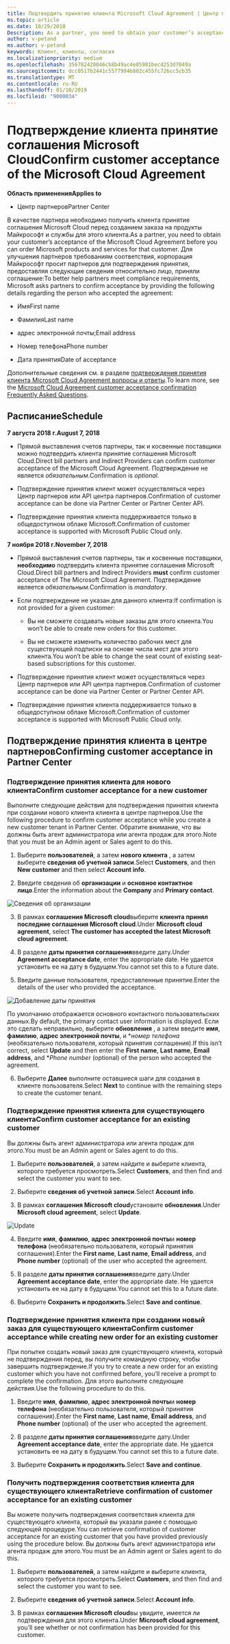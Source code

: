 ```yaml
---
title: Подтвердить принятие клиента Microsoft Cloud Agreement | Центр партнеров
ms.topic: article
ms.date: 10/29/2018
Description: As a partner, you need to obtain your customer’s acceptance of the Microsoft Cloud Agreement before you can order Microsoft products and services for that customer. To better help partners meet compliance requirements, Microsoft asks partners to confirm acceptance by providing certain details regarding the person who accepted the agreement.
author: v-petand
ms.author: v-petand
keywords: Клиент, клиенты, согласия
ms.localizationpriority: medium
ms.openlocfilehash: 356782420046cb8b49ac4e05981becd253d7049a
ms.sourcegitcommit: dcc0517b2441c5577994b802c455fc726cc5cb35
ms.translationtype: MT
ms.contentlocale: ru-RU
ms.lasthandoff: 01/10/2019
ms.locfileid: "9000034"
---
```

# <a name="confirm-customer-acceptance-of-the-microsoft-cloud-agreement"></a><span data-ttu-id="fe7ac-103">Подтверждение клиента принятие соглашения Microsoft Cloud</span><span class="sxs-lookup"><span data-stu-id="fe7ac-103">Confirm customer acceptance of the Microsoft Cloud Agreement</span></span>

**<span data-ttu-id="fe7ac-104">Область применения</span><span class="sxs-lookup"><span data-stu-id="fe7ac-104">Applies to</span></span>**
-  <span data-ttu-id="fe7ac-105">Центр партнеров</span><span class="sxs-lookup"><span data-stu-id="fe7ac-105">Partner Center</span></span>

<span data-ttu-id="fe7ac-106">В качестве партнера необходимо получить клиента принятие соглашения Microsoft Cloud перед созданием заказа на продукты Майкрософт и службы для этого клиента.</span><span class="sxs-lookup"><span data-stu-id="fe7ac-106">As a partner, you need to obtain your customer’s acceptance of the Microsoft Cloud Agreement before you can order Microsoft products and services for that customer.</span></span> <span data-ttu-id="fe7ac-107">Для улучшения партнеров требованиям соответствия, корпорация Майкрософт просит партнеров для подтверждения принятия, предоставляя следующие сведения относительно лицо, приняли соглашение:</span><span class="sxs-lookup"><span data-stu-id="fe7ac-107">To better help partners meet compliance requirements, Microsoft asks partners to confirm acceptance by providing the following details regarding the person who accepted the agreement:</span></span> 

-   <span data-ttu-id="fe7ac-108">Имя</span><span class="sxs-lookup"><span data-stu-id="fe7ac-108">First name</span></span>

-   <span data-ttu-id="fe7ac-109">Фамилия</span><span class="sxs-lookup"><span data-stu-id="fe7ac-109">Last name</span></span>

-   <span data-ttu-id="fe7ac-110">адрес электронной почты;</span><span class="sxs-lookup"><span data-stu-id="fe7ac-110">Email address</span></span>

-   <span data-ttu-id="fe7ac-111">Номер телефона</span><span class="sxs-lookup"><span data-stu-id="fe7ac-111">Phone number</span></span>

-   <span data-ttu-id="fe7ac-112">Дата принятия</span><span class="sxs-lookup"><span data-stu-id="fe7ac-112">Date of acceptance</span></span>

<span data-ttu-id="fe7ac-113">Дополнительные сведения см. в разделе [подтверждения принятия клиента Microsoft Cloud Agreement вопросы и ответы](https://docs.microsoft.com/en-us/partner-center/confirm-consent-faq).</span><span class="sxs-lookup"><span data-stu-id="fe7ac-113">To learn more, see the [Microsoft Cloud Agreement customer acceptance confirmation Frequently Asked Questions](https://docs.microsoft.com/en-us/partner-center/confirm-consent-faq).</span></span>

## <a name="schedule"></a><span data-ttu-id="fe7ac-114">Расписание</span><span class="sxs-lookup"><span data-stu-id="fe7ac-114">Schedule</span></span>

**<span data-ttu-id="fe7ac-115">7 августа 2018 г.</span><span class="sxs-lookup"><span data-stu-id="fe7ac-115">August 7, 2018</span></span>**

-   <span data-ttu-id="fe7ac-116">Прямой выставления счетов партнеры, так и косвенные поставщики можно подтвердить клиента принятие соглашения Microsoft Cloud.</span><span class="sxs-lookup"><span data-stu-id="fe7ac-116">Direct bill partners and Indirect Providers can confirm customer acceptance of the Microsoft Cloud Agreement.</span></span> <span data-ttu-id="fe7ac-117">Подтверждение не является *обязательным*.</span><span class="sxs-lookup"><span data-stu-id="fe7ac-117">Confirmation is *optional*.</span></span>

-   <span data-ttu-id="fe7ac-118">Подтверждение принятия клиент может осуществляться через Центр партнеров или API центра партнеров.</span><span class="sxs-lookup"><span data-stu-id="fe7ac-118">Confirmation of customer acceptance can be done via Partner Center or Partner Center API.</span></span>

-   <span data-ttu-id="fe7ac-119">Подтверждение принятия клиента поддерживается только в общедоступном облаке Microsoft.</span><span class="sxs-lookup"><span data-stu-id="fe7ac-119">Confirmation of customer acceptance is supported with Microsoft Public Cloud only.</span></span>


**<span data-ttu-id="fe7ac-120">7 ноября 2018 г.</span><span class="sxs-lookup"><span data-stu-id="fe7ac-120">November 7, 2018</span></span>**

-   <span data-ttu-id="fe7ac-121">Прямой выставления счетов партнеры, так и косвенные поставщики, **необходимо** подтвердить клиента принятие соглашения Microsoft Cloud.</span><span class="sxs-lookup"><span data-stu-id="fe7ac-121">Direct bill partners and Indirect Providers **must** confirm customer acceptance of The Microsoft Cloud Agreement.</span></span> <span data-ttu-id="fe7ac-122">Подтверждение является *обязательным*.</span><span class="sxs-lookup"><span data-stu-id="fe7ac-122">Confirmation is *mandatory*.</span></span>

-   <span data-ttu-id="fe7ac-123">Если подтверждение не указан для данного клиента:</span><span class="sxs-lookup"><span data-stu-id="fe7ac-123">If confirmation is not provided for a given customer:</span></span>

    -   <span data-ttu-id="fe7ac-124">Вы не сможете создавать новые заказы для этого клиента.</span><span class="sxs-lookup"><span data-stu-id="fe7ac-124">You won’t be able to create new orders for this customer.</span></span>

    -   <span data-ttu-id="fe7ac-125">Вы не сможете изменить количество рабочих мест для существующей подписки на основе числа мест для этого клиента.</span><span class="sxs-lookup"><span data-stu-id="fe7ac-125">You won’t be able to change the seat count of existing seat-based subscriptions for this customer.</span></span>

-   <span data-ttu-id="fe7ac-126">Подтверждение принятия клиент может осуществляться через Центр партнеров или API центра партнеров.</span><span class="sxs-lookup"><span data-stu-id="fe7ac-126">Confirmation of customer acceptance can be done via Partner Center or Partner Center API.</span></span>

-   <span data-ttu-id="fe7ac-127">Подтверждение принятия клиента поддерживается только в общедоступном облаке Microsoft.</span><span class="sxs-lookup"><span data-stu-id="fe7ac-127">Confirmation of customer acceptance is supported with Microsoft Public Cloud only.</span></span>


## <a name="confirming-customer-acceptance-in-partner-center"></a><span data-ttu-id="fe7ac-128">Подтверждение принятия клиента в центре партнеров</span><span class="sxs-lookup"><span data-stu-id="fe7ac-128">Confirming customer acceptance in Partner Center</span></span>

### <a name="confirm-customer-acceptance-for-a-new-customer"></a><span data-ttu-id="fe7ac-129">Подтверждение принятия клиента для нового клиента</span><span class="sxs-lookup"><span data-stu-id="fe7ac-129">Confirm customer acceptance for a new customer</span></span>

<span data-ttu-id="fe7ac-130">Выполните следующие действия для подтверждения принятия клиента при создании нового клиента клиента в центре партнеров.</span><span class="sxs-lookup"><span data-stu-id="fe7ac-130">Use the following procedure to confirm customer acceptance while you create a new customer tenant in Partner Center.</span></span> <span data-ttu-id="fe7ac-131">Обратите внимание, что вы должны быть агент администратора или агента продаж для этого.</span><span class="sxs-lookup"><span data-stu-id="fe7ac-131">Note that you must be an Admin agent or Sales agent to do this.</span></span> 
1.  <span data-ttu-id="fe7ac-132">Выберите **пользователей**, а затем **нового клиента** , а затем выберите **сведения об учетной записи**.</span><span class="sxs-lookup"><span data-stu-id="fe7ac-132">Select **Customers**, and then **New customer** and then select **Account info**.</span></span>

2.  <span data-ttu-id="fe7ac-133">Введите сведения об **организации** и **основное контактное лицо**.</span><span class="sxs-lookup"><span data-stu-id="fe7ac-133">Enter the information about the **Company** and **Primary contact**.</span></span>

![Сведения об организации](images/mca/mca1.png)

3.  <span data-ttu-id="fe7ac-135">В рамках **соглашения Microsoft cloud**выберите **клиента принял последние соглашения Microsoft cloud**.</span><span class="sxs-lookup"><span data-stu-id="fe7ac-135">Under **Microsoft cloud agreement**, select **The customer has accepted the latest Microsoft cloud agreement**.</span></span> 

4.  <span data-ttu-id="fe7ac-136">В разделе **даты принятия соглашения**введите дату.</span><span class="sxs-lookup"><span data-stu-id="fe7ac-136">Under **Agreement acceptance date**, enter the appropriate date.</span></span> <span data-ttu-id="fe7ac-137">Не удается установить ее на дату в будущем.</span><span class="sxs-lookup"><span data-stu-id="fe7ac-137">You cannot set this to a future date.</span></span>

5.  <span data-ttu-id="fe7ac-138">Введите данные пользователя, предоставленные принятие.</span><span class="sxs-lookup"><span data-stu-id="fe7ac-138">Enter the details of the user who provided the acceptance.</span></span> 

![Добавление даты принятия](images/mca/MCA3.png)

<span data-ttu-id="fe7ac-140">По умолчанию отображается основного контактного пользовательских данных.</span><span class="sxs-lookup"><span data-stu-id="fe7ac-140">By default, the primary contact user information is displayed.</span></span> <span data-ttu-id="fe7ac-141">Если это сделать неправильно, выберите **обновления** , а затем введите **имя**, **фамилию**, **адрес электронной почты**, и \**номер телефона* (необязательно пользователя, который принятия соглашения).</span><span class="sxs-lookup"><span data-stu-id="fe7ac-141">If this isn’t correct, select **Update** and then enter the **First name**, **Last name**, **Email address**, and \**Phone number* (optional) of the person who accepted the agreement.</span></span>


6.  <span data-ttu-id="fe7ac-142">Выберите **Далее** выполните оставшиеся шаги для создания в клиенте пользователя.</span><span class="sxs-lookup"><span data-stu-id="fe7ac-142">Select **Next** to continue with the remaining steps to create the customer tenant.</span></span>

### <a name="confirm-customer-acceptance-for-an-existing-customer"></a><span data-ttu-id="fe7ac-143">Подтверждение принятия клиента для существующего клиента</span><span class="sxs-lookup"><span data-stu-id="fe7ac-143">Confirm customer acceptance for an existing customer</span></span>

<span data-ttu-id="fe7ac-144">Вы должны быть агент администратора или агента продаж для этого.</span><span class="sxs-lookup"><span data-stu-id="fe7ac-144">You must be an Admin agent or Sales agent to do this.</span></span> 

1.  <span data-ttu-id="fe7ac-145">Выберите **пользователей**, а затем найдите и выберите клиента, которого требуется просмотреть.</span><span class="sxs-lookup"><span data-stu-id="fe7ac-145">Select **Customers**, and then find and select the customer you want to see.</span></span> 

2.  <span data-ttu-id="fe7ac-146">Выберите **сведения об учетной записи**.</span><span class="sxs-lookup"><span data-stu-id="fe7ac-146">Select **Account info**.</span></span>

3.  <span data-ttu-id="fe7ac-147">В рамках **соглашения Microsoft cloud**установите **обновления**.</span><span class="sxs-lookup"><span data-stu-id="fe7ac-147">Under **Microsoft cloud agreement**, select **Update**.</span></span>

![Update](images/mca/mca4.png)

4.  <span data-ttu-id="fe7ac-149">Введите **имя**, **фамилию**, **адрес электронной почты**и **номер телефона** (необязательно пользователя, который принятия соглашения).</span><span class="sxs-lookup"><span data-stu-id="fe7ac-149">Enter the **First name**, **Last name**, **Email address**, and **Phone number** (optional) of the user who accepted the agreement.</span></span>

5.  <span data-ttu-id="fe7ac-150">В разделе **даты принятия соглашения**введите дату.</span><span class="sxs-lookup"><span data-stu-id="fe7ac-150">Under **Agreement acceptance date**, enter the appropriate date.</span></span> <span data-ttu-id="fe7ac-151">Не удается установить ее на дату в будущем.</span><span class="sxs-lookup"><span data-stu-id="fe7ac-151">You cannot set this to a future date.</span></span>

6.  <span data-ttu-id="fe7ac-152">Выберите **Сохранить и продолжить**.</span><span class="sxs-lookup"><span data-stu-id="fe7ac-152">Select **Save and continue**.</span></span>

### <a name="confirm-customer-acceptance-while-creating-new-order-for-an-existing-customer"></a><span data-ttu-id="fe7ac-153">Подтверждение принятия клиента при создании новый заказ для существующего клиента</span><span class="sxs-lookup"><span data-stu-id="fe7ac-153">Confirm customer acceptance while creating new order for an existing customer</span></span>

<span data-ttu-id="fe7ac-154">При попытке создать новый заказ для существующего клиента, который не подтверждения перед, вы получите командную строку, чтобы завершить подтверждение.</span><span class="sxs-lookup"><span data-stu-id="fe7ac-154">If you try to create a new order for an existing customer which you have not confirmed before, you’ll receive a prompt to complete the confirmation.</span></span> <span data-ttu-id="fe7ac-155">Для этого выполните следующие действия.</span><span class="sxs-lookup"><span data-stu-id="fe7ac-155">Use the following procedure to do this.</span></span> 

1.  <span data-ttu-id="fe7ac-156">Введите **имя**, **фамилию**, **адрес электронной почты**и **номер телефона** (необязательно пользователя, который принятия соглашения).</span><span class="sxs-lookup"><span data-stu-id="fe7ac-156">Enter the **First name**, **Last name**, **Email address**, and **Phone number** (optional) of the user who accepted the agreement.</span></span>

2.  <span data-ttu-id="fe7ac-157">В разделе **даты принятия соглашения**введите дату.</span><span class="sxs-lookup"><span data-stu-id="fe7ac-157">Under **Agreement acceptance date**, enter the appropriate date.</span></span> <span data-ttu-id="fe7ac-158">Не удается установить ее на дату в будущем.</span><span class="sxs-lookup"><span data-stu-id="fe7ac-158">You cannot set this to a future date.</span></span>

3.  <span data-ttu-id="fe7ac-159">Выберите **Сохранить и продолжить**.</span><span class="sxs-lookup"><span data-stu-id="fe7ac-159">Select **Save and continue**.</span></span>


### <a name="retrieve-confirmation-of-customer-acceptance-for-an-existing-customer"></a><span data-ttu-id="fe7ac-160">Получить подтверждения соответствия клиента для существующего клиента</span><span class="sxs-lookup"><span data-stu-id="fe7ac-160">Retrieve confirmation of customer acceptance for an existing customer</span></span>

<span data-ttu-id="fe7ac-161">Вы можете получить подтверждения соответствия клиента для существующего клиента, который вы указали ранее с помощью следующей процедуре.</span><span class="sxs-lookup"><span data-stu-id="fe7ac-161">You can retrieve confirmation of customer acceptance for an existing customer that you have provided previously using the procedure below.</span></span> <span data-ttu-id="fe7ac-162">Вы должны быть агент администратора или агента продаж для этого.</span><span class="sxs-lookup"><span data-stu-id="fe7ac-162">You must be an Admin agent or Sales agent to do this.</span></span> 

1.  <span data-ttu-id="fe7ac-163">Выберите **пользователей**, а затем найдите и выберите клиента, которого требуется просмотреть.</span><span class="sxs-lookup"><span data-stu-id="fe7ac-163">Select **Customers**, and then find and select the customer you want to see.</span></span> 

2.  <span data-ttu-id="fe7ac-164">Выберите **сведения об учетной записи**.</span><span class="sxs-lookup"><span data-stu-id="fe7ac-164">Select **Account info**.</span></span>

3.  <span data-ttu-id="fe7ac-165">В рамках **соглашения Microsoft cloud**вы увидите, имеется ли подтверждения для этого клиента.</span><span class="sxs-lookup"><span data-stu-id="fe7ac-165">Under **Microsoft cloud agreement**, you’ll see whether or not confirmation has been provided for this customer.</span></span>

